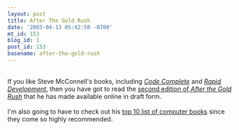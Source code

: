```yaml
---
layout: post
title: After The Gold Rush
date: '2003-04-13 05:42:50 -0700'
mt_id: 153
blog_id: 1
post_id: 153
basename: after-the-gold-rush
---
```

<br />If you like Steve McConnell's books, including <a href="http://www.amazon.com/exec/obidos/ASIN/1556154844/bbrown-20/ref=nosim/"><cite>Code Complete</cite></a> and <a href="http://www.amazon.com/exec/obidos/ASIN/1556159005/bbrown-20/ref=nosim/"><cite>Rapid Development</cite></a>, then you have got to read the <a href="http://www.stevemcconnell.com/gr2.htm">second edition of <cite>After the Gold Rush</cite></a> that he has made available online in draft form.<br /><br />I'm also going to have to check out his <a href="http://www.stevemcconnell.com/rl-top10.htm">top 10 list of computer books</a> since they come so highly recommended.<br /><br /><br />
